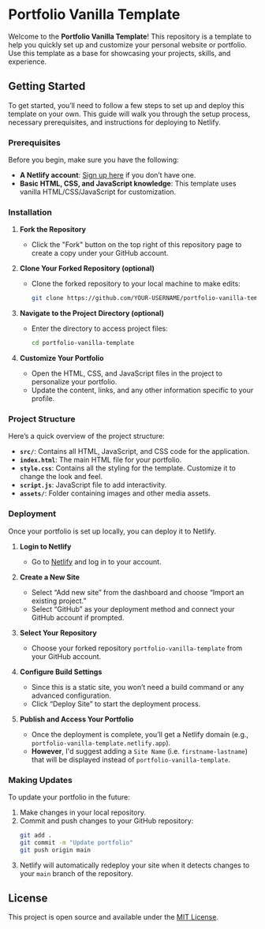 # Portfolio Vanilla Template

Welcome to the **Portfolio Vanilla Template**! This repository is a template to help you quickly set up and customize your personal website or portfolio. Use this template as a base for showcasing your projects, skills, and experience.

## Getting Started

To get started, you’ll need to follow a few steps to set up and deploy this template on your own. This guide will walk you through the setup process, necessary prerequisites, and instructions for deploying to Netlify.

### Prerequisites

Before you begin, make sure you have the following:
- **A Netlify account**: [Sign up here](https://www.netlify.com/) if you don’t have one.
- **Basic HTML, CSS, and JavaScript knowledge**: This template uses vanilla HTML/CSS/JavaScript for customization.

### Installation

1. **Fork the Repository**
   - Click the "Fork" button on the top right of this repository page to create a copy under your GitHub account.
  
2. **Clone Your Forked Repository (optional)**
   - Clone the forked repository to your local machine to make edits:
     ```bash
     git clone https://github.com/YOUR-USERNAME/portfolio-vanilla-template.git
     ```

3. **Navigate to the Project Directory (optional)**
   - Enter the directory to access project files:
     ```bash
     cd portfolio-vanilla-template
     ```

4. **Customize Your Portfolio**
   - Open the HTML, CSS, and JavaScript files in the project to personalize your portfolio.
   - Update the content, links, and any other information specific to your profile.
  
### Project Structure

Here’s a quick overview of the project structure:

- **`src/`**: Contains all HTML, JavaScript, and CSS code for the application.
- **`index.html`**: The main HTML file for your portfolio.
- **`style.css`**: Contains all the styling for the template. Customize it to change the look and feel.
- **`script.js`**: JavaScript file to add interactivity.
- **`assets/`**: Folder containing images and other media assets.

### Deployment

Once your portfolio is set up locally, you can deploy it to Netlify.

1. **Login to Netlify**
   - Go to [Netlify](https://www.netlify.com/) and log in to your account.

2. **Create a New Site**
   - Select “Add new site” from the dashboard and choose “Import an existing project.”
   - Select “GitHub” as your deployment method and connect your GitHub account if prompted.

3. **Select Your Repository**
   - Choose your forked repository `portfolio-vanilla-template` from your GitHub account.

4. **Configure Build Settings**
   - Since this is a static site, you won’t need a build command or any advanced configuration.
   - Click “Deploy Site” to start the deployment process.

5. **Publish and Access Your Portfolio**
   - Once the deployment is complete, you’ll get a Netlify domain (e.g., `portfolio-vanilla-template.netlify.app`).
   - **However**, I'd suggest adding a `Site Name` (i.e. `firstname-lastname`) that will be displayed instead of `portfolio-vanilla-template`.

### Making Updates

To update your portfolio in the future:
1. Make changes in your local repository.
2. Commit and push changes to your GitHub repository:
   ```bash
   git add .
   git commit -m "Update portfolio"
   git push origin main
   ```
3. Netlify will automatically redeploy your site when it detects changes to your `main` branch of the repository.

## License
This project is open source and available under the [MIT License](LICENSE).

